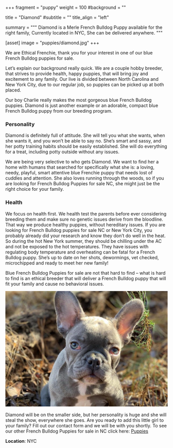 +++
fragment = "puppy"
weight = 100
#background = ""

title = "Diamond"
#subtitle = ""
title_align = "left"

summary = """
Diamond is a Merle French Bulldog Puppy available for the right family, Currently located in NYC, She can be delivered anywhere.
"""

[asset]
  image = "puppies/diamond.jpg"
+++

We are Ethical Frenchie, thank you for your interest in one of our blue French Bulldog puppies for sale.

Let’s explain our background really quick. We are a couple hobby breeder, that strives to provide health, happy puppies, that will bring joy and excitement to any family. Our live is divided between North Carolina and New York City, due to our regular job, so puppies can be picked up at both placed.

Our boy Charlie really makes the most gorgeous blue French Bulldog puppies. Diamond is just another example or an adorable, compact blue French Bulldog puppy from our breeding program.

### Personality

Diamond is definitely full of attitude. She will tell you what she wants, when she wants it, and you won’t be able to say no. She’s smart and sassy, and her potty training habits should be easily established. She will do everything for a treat, including potty outside without any issues.

We are being very selective to who gets Diamond. We want to find her a home with humans that searched for specifically what she is: a loving, needy, playful, smart attentive blue Frenchie puppy that needs lost of cuddles and attention. She also loves running through the woods, so if you are looking for French Bulldog Puppies for sale NC, she might just be the right choice for your family.

### Health

We focus on health first. We health test the parents before ever considering breeding them and make sure no genetic issues derive from the bloodline. That way we produce healthy puppies, without hereditary issues. If you are looking for French Bulldog puppies for sale NC or New York City, you probably already did your research and know they don’t do well in the heat. So during the hot New York summer, they should be chilling under the AC and not be exposed to the hot temperatures. They have issues with regulating body temperature and overheating can be fatal for a French Bulldog puppy. She’s up to date on her shots, dewormings, vet checked, microchipped and ready to meet her new family!

Blue French Bulldog Puppies for sale are not that hard to find – what is hard to find is an ethical breeder that will deliver a French Bulldog puppy that will fit your family and cause no behavioral issues.

![photo of diamond](diamond_1.jpg)

Diamond will be on the smaller side, but her personality is huge and she will steal the show, everywhere she goes. Are you ready to add this little girl to your family? Fill out our contact form and we will be with you shortly. To see our other French Bulldog Puppies for sale in NC click here:
[Puppies](/puppies)

**Location**: NYC